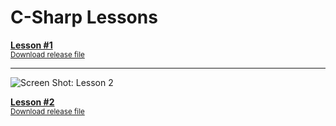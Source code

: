 # C-Sharp Lessons

**[Lesson #1](https://github.com/LexiconLessons/C-Sharp-Lessons/blob/main/Lesson%201/Program.cs)** \
<sup>[Download release file](https://github.com/LexiconLessons/C-Sharp-Lessons/raw/main/Release/Lesson%201/lesson-1-Framework-Dependet.zip)<sup>
  

----
  
![Screen Shot: Lesson 2](https://github.com/LexiconLessons/C-Sharp-Lessons/raw/main/Release/Lesson%202/lesson-2.jpg)
  
**[Lesson #2](https://github.com/LexiconLessons/C-Sharp-Lessons/tree/main/Lesson%202)** \
<sup>[Download release file](https://github.com/LexiconLessons/C-Sharp-Lessons/raw/main/Release/Lesson%202/Lesson-2-Framework-Dependet.zip)<sup>
